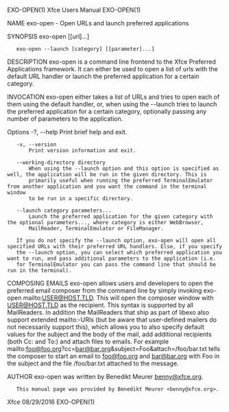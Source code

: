 EXO-OPEN(1)                                                      Xfce Users Manual                                                     EXO-OPEN(1)

NAME
       exo-open - Open URLs and launch preferred applications

SYNOPSIS
       exo-open [[url]...]

       exo-open --launch [category] [[parameter]...]

DESCRIPTION
       exo-open is a command line frontend to the Xfce Preferred Applications framework. It can either be used to open a list of urls with the
       default URL handler or launch the preferred application for a certain category.

INVOCATION
       exo-open either takes a list of URLs and tries to open each of them using the default handler, or, when using the --launch tries to launch
       the preferred application for a certain category, optionally passing any number of parameters to the application.

   Options
       -?, --help
           Print brief help and exit.

       -v, --version
           Print version information and exit.

       --working-directory directory
           When using the --launch option and this option is specified as well, the application will be run in the given directory. This is
           primarily useful when running the preferred TerminalEmulator from another application and you want the command in the terminal window
           to be run in a specific directory.

       --launch category parameters...
           Launch the preferred application for the given category with the optional parameters..., where category is either WebBrowser,
           MailReader, TerminalEmulator or FileManager.

       If you do not specify the --launch option, exo-open will open all specified URLs with their preferred URL handlers. Else, if you specify
       the --launch option, you can select which preferred application you want to run, and pass additional parameters to the application (i.e.
       for TerminalEmulator you can pass the command line that should be run in the terminal).

COMPOSING EMAILS
       exo-open allows users and developers to open the preferred email composer from the command line by simply invoking exo-open
       mailto:USER@HOST.TLD. This will open the composer window with USER@HOST.TLD as the recipient. This syntax is supported by all MailReaders.
       In addition the MailReaders that ship as part of libexo also support extended mailto:-URIs (but be aware that user-defined mailers do not
       necessarily support this), which allows you to also specify default values for the subject and the body of the mail, add additional
       recipients (both Cc: and To:) and attach files to emails. For example mailto:foo@foo.org?cc=bar@bar.org&subject=Foo&attach=/foo/bar.txt
       tells the composer to start an email to foo@foo.org and bar@bar.org with Foo in the subject and the file /foo/bar.txt attached to the
       message.

AUTHOR
       exo-open was written by Benedikt Meurer <benny@xfce.org>.

       This manual page was provided by Benedikt Meurer <benny@xfce.org>.

Xfce                                                                08/29/2016                                                         EXO-OPEN(1)
